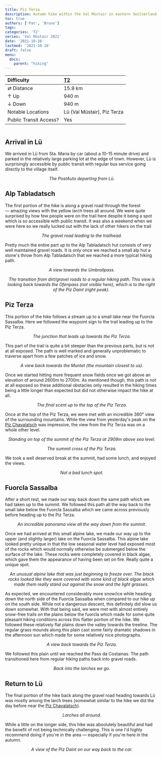```yaml
---
title: Piz Terza
description: Autumn hike within the Val Müstair in eastern Switzerland.
toc: true
authors: ['Pat', 'Bruno']
tags:
categories: 'T2'
series: 'Val Müstair 2021'
date: '2021-10-16'
lastmod: '2021-10-16'
draft: false
menu:
  docs:
    parent: "hiking"
---
```

<link href="../../../style.css" rel="stylesheet"></link>

| Difficulty | [T2](../overview/#wanderskala) |
| :--- | :--- |
| &#8644; Distance | 15.9 km |
| &#8593; Up | 940 m |
| &#8595; Down | 940 m |
| Notable Locations | Lü (Val Müstair), Piz Terza |
| Public Transit Access? | Yes |

<p align="center">
    <img src="IMG_6951.JPG" alt="" class="landscape">
    <em></em>
</p>

## Arrival in Lü

We arrived in <hl>Lü</hl> from Sta. Maria by car (about a 10-15 minute drive) and parked
in the relatively large parking lot at the edge of town.  However, Lü is
surprisingly accessible by public transit with regular bus service going
directly to the village itself.

<p align="center">
    <img src="IMG_6590.JPG" alt="" class="landscape">
    <em>The PostAuto departing from Lü.</em>
</p>

## Alp Tabladatsch

The first portion of the hike is along a gravel road through the forest
— amazing views with the yellow larch trees all around.  We were quite surprised
by how few people were on the trail here despite it being a spot which is so
accessible with public transit.  It was also a weekend when we were here so
we really lucked out with the lack of other hikers on the trail

<p align="center">
    <img src="IMG_6628.JPG" alt="" class="landscape">
    <em>The gravel road leading to the trailhead.</em>
</p>

Pretty much the entire part up to the <hl>Alp Tabladatsch</hl> hut consists of
very well maintained gravel roads.  It is only once we reached a small alp hut a
stone's throw from Alp Tabladatsch that we reached a more typical hiking path.

<p align="center">
    <img src="IMG_6651.JPG" alt="" class="landscape">
    <em>A view towards the <hl>Umbrailpass</hl>.</em>
</p>

<p align="center">
    <img src="IMG_6661.JPG" alt="" class="landscape">
    <em>The transition from dirt/gravel roads to a regular hiking path.  This view is looking back towards the <hl>Ofenpass </hl> (not visible here), which is to the right of the <hl>Piz Daint</hl> (right peak).</em>
</p>

## Piz Terza

This portion of the hike follows a stream up to a small lake near the <hl>Fuorcla Sassalba</hl>.  Here we followed the waypoint sign to the trail leading up to the <hl>Piz Terza</hl>.

<p align="center">
    <img src="IMG_6689.JPG" alt="" class="portrait">
    <em>The junction that leads up towards the <hl>Piz Terza</hl>.</em>
</p>

This part of the trail is quite a bit steeper than the previous parts, but is not at all exposed.  The path is well marked and generally unproblematic to traverse apart from a few patches of ice and snow.

<p align="center">
    <img src="IMG_6701.JPG" alt="" class="landscape">
    <em>A view back towards the <hl>Muntet</hl> (the mountain closest to us).</em>
</p>

Once we started hitting more frequent snow fields once we got above an elevation of around 2600m to 2700m.  As mentioned though, this path is not at all exposed so these additional obstacles only resulted in the hiking times being a little longer than expected but did not otherwise impact the hike at all.

<p align="center">
    <img src="IMG_6714.JPG" alt="" class="landscape">
    <em>The final scent up to the top of the <hl>Piz Terza</hl>.</em>
</p>

Once at the top of the <hl>Piz Terza</hl>, we were met with an incredible 360° view of the surrounding mountains.  While the view from yesterday's peak on the <a href="../piz_chavalatsch/">Piz Chavalatsch</a> was impressive, the view from the Piz Terza was on a whole other level.

<p align="center">
    <img src="IMG_6733.JPG" alt="" class="landscape">
    <em>Standing on top of the summit of the <hl>Piz Terza</hl> at 2909m above sea level.</em>
</p>

<p align="center">
    <img src="IMG_6755.JPG" alt="" class="landscape">
    <em>The summit cross of the <hl>Piz Terza</hl>.</em>
</p>

We took a well deserved break at the summit, had some lunch, and enjoyed the views.

<p align="center">
    <img src="IMG_6801.JPG" alt="" class="landscape">
    <em>Not a bad lunch spot.</em>
</p>

## Fuorcla Sassalba

After a short rest, we made our way back down the same path which we had taken up to the summit.  We followed this path all the way back to the small lake below the <hl>Fuorcla Sassalba</hl> which we came across previously before heading up to the Piz Terza.

<p align="center">
    <img src="IMG_6824.JPG" alt="" class="landscape">
    <em>An incredible panorama view all the way down from the summit.</em>
</p>

Once we had arrived at this small alpine lake, we made our way up to the upper (and slightly larger) lake on the <hl>Fuorcla Sassalba</hl>.  This alpine lake looked pretty unique in that the low seasonal water level had exposed most of the rocks which would normally otherwise be submerged below the surface of the lake.  These rocks were completely covered in black algae, which gave them the appearance of having been set on fire.  Really quite a unique spot.

<p align="center">
    <img src="IMG_6884.JPG" alt="" class="landscape">
    <em>An unusual alpine lake that was just beginning to freeze over.  The black rocks looked like they were covered with some kind of black algae which made them really stand out against the snow and the light grasses.</em>
</p>

As expected, we encountered considerably more snow/ice while heading down the north side of the <hl>Fuorcla Sassalba</hl> when compared to our hike up on the south side.  While not a dangerous descent, this definitely did slow us down somewhat.  With that being said, we were met with almost entirely snow-free trails on the plains below the fuorcla which made for some quite pleasant hiking conditions across this flatter portion of the hike.  We followed these relatively flat plains down the valley towards the treeline.  The regular grass mounds along this plain cast some fairly dramatic shadows in the afternoon sun which made for some relatively nice photographs.

<p align="center">
    <img src="IMG_6962.JPG" alt="" class="portrait">
    <em>A view back towards the <hl>Piz Terza</hl>.</em>
</p>

We followed this plain until we reached the <hl>Pass da Costainas</hl>.  The path transitioned here from regular hiking paths back into gravel roads.

<p align="center">
    <img src="IMG_7023.JPG" alt="" class="landscape">
    <em>Back into the larches we go.</em>
</p>

## Return to Lü

The final portion of the hike back along the gravel road heading towards <hl>Lü</hl> was mostly among the larch trees (somewhat similar to the hike we did the day before near the <a href="../piz_chavalatsch/">Piz Chavalatsch</a>).

<p align="center">
    <img src="IMG_7009.JPG" alt="" class="landscape">
    <em>Larches all around.</em>
</p>

While a little on the longer side, this hike was absolutely beautiful and had the benefit of not being technically challenging.  This is one I'd highly recommend doing if you're in the area — especially if you're here in the autumn.

<p align="center">
    <img src="IMG_7035.JPG" alt="" class="portrait">
    <em>A view of the <hl>Piz Daint</hl> on our way back to the car.</em>
</p>

<!-- ## Stargazing in Lü

Since we were staying just a stone's throw away in <hl>Sta. Maria</hl>, we decided to head back up to <hl>Lü</hl> in the evening to try and do a bit of stargazing.  Unfortunately the Moon was so bright this evening that you could see pretty easily in the dark, even without using a headlamp.  Still, I'd imagine that this would be an amazing spot to watch the stars on a dark night.

<p align="center">
    <img src="IMG_7085.JPG" alt="" class="portrait">
    <em>Doing a bit of stargazing from a spot near <hl>Lü</hl>.  You can faintly make out the Milky Way in the center of the shot, although the incredibly bright Moon made this tricky to capture.</em>
</p> -->